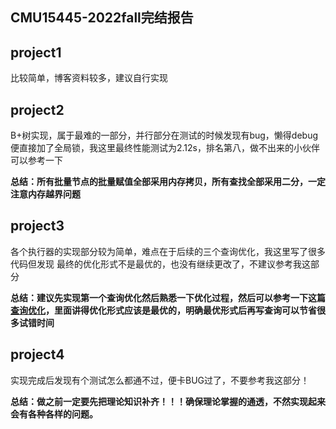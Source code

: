 CMU15445-2022fall完结报告
-----------------
## project1

比较简单，博客资料较多，建议自行实现

## project2

B+树实现，属于最难的一部分，并行部分在测试的时候发现有bug，懒得debug便直接加了全局锁，我这里最终性能测试为2.12s，排名第八，做不出来的小伙伴可以参考一下

**总结：所有批量节点的批量赋值全部采用内存拷贝，所有查找全部采用二分，一定注意内存越界问题**

## project3

各个执行器的实现部分较为简单，难点在于后续的三个查询优化，我这里写了很多代码但发现
最终的优化形式不是最优的，也没有继续更改了，不建议参考我这部分

**总结：建议先实现第一个查询优化然后熟悉一下优化过程，然后可以参考一下这篇[查询优化](https://zhuanlan.zhihu.com/p/609571136)，里面讲得优化形式应该是最优的，明确最优形式后再写查询可以节省很多试错时间**

## project4

实现完成后发现有个测试怎么都通不过，便卡BUG过了，不要参考我这部分！

**总结：做之前一定要先把理论知识补齐！！！确保理论掌握的通透，不然实现起来会有各种各样的问题。**

